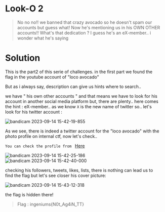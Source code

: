 # Look-O 2

> No no no!! we banned that crazy avocado so he doesn't spam our accounts but guess what! Now he's mentioning us in his OWN OTHER accounts!! 
What's that dedication ?  I guess he's an eX-member.. i wonder what he's saying

# Solution

This is the part2 of this serie of challenges.
in the first part we found the flag in the youtube account of "loco avocado"

But as i always say, description can give us hints where to search..

we have " his own other accounts " and that means we have to look for his account in another social media platform but, there are plenty..
here comes the hint : eX-member..
as we know `X` is the new name of twitter so.. let's look for his twitter account :

![bandicam 2023-09-14 15-42-19-855](https://github.com/shadow1004/Ingeniums-Internal-CTF-2023-writeups/assets/68519098/4cdcbef1-c68d-479f-97c2-3200a40d0d58)

As we see, there is indeed a twitter account for the "loco avocado" with the photo profile on internal ctf, now let's check..

`You can check the profile from ` [Here](https://twitter.com/LocoAvocado1)

![bandicam 2023-09-14 15-42-25-186](https://github.com/shadow1004/Ingeniums-Internal-CTF-2023-writeups/assets/68519098/1f598899-1ecf-47f6-8c53-fed0ce7e77cf)
![bandicam 2023-09-14 15-42-40-000](https://github.com/shadow1004/Ingeniums-Internal-CTF-2023-writeups/assets/68519098/a83b9539-638b-44ea-a9ef-e41c355f851f)

checking his followers, tweets, likes, lists, there is nothing can lead us to find the flag but let's see closer his cover picture:

![bandicam 2023-09-14 15-43-12-318](https://github.com/shadow1004/Ingeniums-Internal-CTF-2023-writeups/assets/68519098/5189d825-7d6c-4e68-892a-2cee088402f1)

the flag is hidden there!

> Flag : ingeniums{N0t_Ag4iN_TT}
